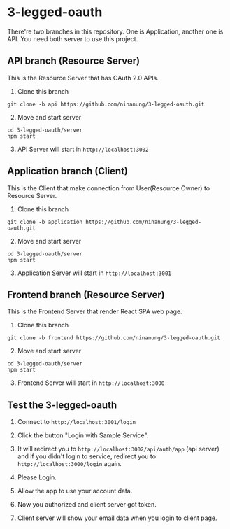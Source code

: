 # 3-legged-oauth  

There're two branches in this repository. One is Application, another one is API. You need both server to use this project.

## API branch (Resource Server)  

This is the Resource Server that has OAuth 2.0 APIs.

1. Clone this branch  
```
git clone -b api https://github.com/ninanung/3-legged-oauth.git
```

2. Move and start server  
```
cd 3-legged-oauth/server
npm start
```

3. API Server will start in `http://localhost:3002`  

## Application branch (Client)  

This is the Client that make connection from User(Resource Owner) to Resource Server.

1. Clone this branch  
```
git clone -b application https://github.com/ninanung/3-legged-oauth.git
```

2. Move and start server  
```
cd 3-legged-oauth/server
npm start
```

3. Application Server will start in `http://localhost:3001`  

## Frontend branch (Resource Server)  

This is the Frontend Server that render React SPA web page.

1. Clone this branch  
```
git clone -b frontend https://github.com/ninanung/3-legged-oauth.git
```

2. Move and start server  
```
cd 3-legged-oauth/server
npm start
```

3. Frontend Server will start in `http://localhost:3000`  

## Test the 3-legged-oauth  

1. Connect to `http://localhost:3001/login`  

2. Click the button "Login with Sample Service".  

3. It will redirect you to `http://localhost:3002/api/auth/app` (api server) and if you didn't login to service, redirect you to `http://localhost:3000/login` again.  

4. Please Login.  

5. Allow the app to use your account data.  

6. Now you authorized and client server got token.  

7. Client server will show your email data when you login to client page.  